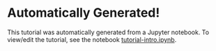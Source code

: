 # Automatically Generated!

This tutorial was automatically generated from a Jupyter notebook.
To view/edit the tutorial, see the notebook [tutorial-intro.ipynb](../notebooks/1-tutorial-intro.ipynb).

